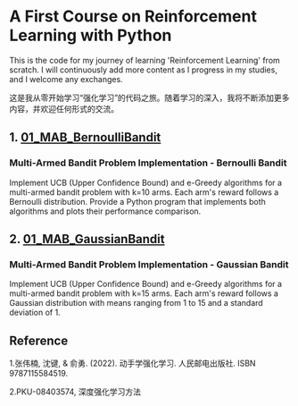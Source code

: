 # A First Course on Reinforcement Learning with Python

This is the code for my journey of learning 'Reinforcement Learning' from scratch. I will continuously add more content as I progress in my studies, and I welcome any exchanges.

这是我从零开始学习“强化学习”的代码之旅。随着学习的深入，我将不断添加更多内容，并欢迎任何形式的交流。

## 1. [01_MAB_BernoulliBandit](https://github.com/stranger47-MCI/A-First-course-on-Reinforcement-learning-with-python/blob/main/01_MAB_BernoulliBandit.ipynb)

### Multi-Armed Bandit Problem Implementation - Bernoulli Bandit

Implement UCB (Upper Confidence Bound) and e-Greedy algorithms for a multi-armed bandit problem with k=10 arms. Each arm's reward follows a Bernoulli distribution. Provide a Python program that implements both algorithms and plots their performance comparison.

## 2. [01_MAB_GaussianBandit](https://github.com/stranger47-MCI/A-First-course-on-Reinforcement-learning-with-python/blob/main/01_MAB_GaussianBandit.ipynb)

### Multi-Armed Bandit Problem Implementation - Gaussian Bandit

Implement UCB (Upper Confidence Bound) and e-Greedy algorithms for a multi-armed bandit problem with k=15 arms. Each arm's reward follows a Gaussian distribution with means ranging from 1 to 15 and a standard deviation of 1.

## Reference

1.张伟楠, 沈键, & 俞勇. (2022). 动手学强化学习. 人民邮电出版社. ISBN 9787115584519.

2.PKU-08403574, 深度强化学习方法
